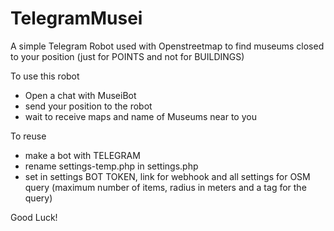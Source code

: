 # TelegramMusei
A simple Telegram Robot used with Openstreetmap to find museums closed to your position (just for POINTS and not for BUILDINGS)

To use this robot
- Open a chat with MuseiBot
- send your position to the robot
- wait to receive maps and name of Museums near to you

To reuse
- make a bot with TELEGRAM
- rename settings-temp.php in settings.php
- set in settings BOT TOKEN, link for webhook and all settings for OSM query (maximum number of items, radius in meters and a tag for the query)


Good Luck!
